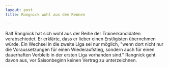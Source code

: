 ```yaml
---
layout: post
title: Rangnick wohl aus dem Rennen

---
```


Ralf Rangnick hat sich wohl aus der Reihe der Trainerkandidaten verabschiedet. Er erklärte, dass er lieber einen Erstligisten übernehmen würde. Ein Wechsel in die zweite Liga sei nur möglich, "wenn dort nicht nur die Voraussetzungen für einen Wiederaufstieg, sondern auch für einen dauerhaften Verbleib in der ersten Liga vorhanden sind." Rangnick geht davon aus, vor Saisonbeginn keinen Vertrag zu unterzeichnen.


